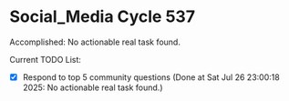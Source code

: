 # Social_Media Cycle 537

Accomplished: No actionable real task found.

Current TODO List:

- [x] Respond to top 5 community questions  (Done at Sat Jul 26 23:00:18 2025: No actionable real task found.)